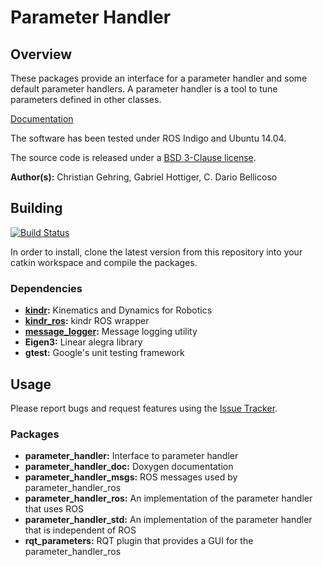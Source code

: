 # Parameter Handler

## Overview

These packages provide an interface for a parameter handler and some default parameter handlers.
A parameter handler is a tool to tune parameters defined in other classes.

[Documentation](http://docs.leggedrobotics.com/parameter_handler_doc/)

The software has been tested under ROS Indigo and Ubuntu 14.04.

The source code is released under a [BSD 3-Clause license](LICENSE).

**Author(s):** Christian Gehring, Gabriel Hottiger, C. Dario Bellicoso


## Building

[![Build Status](http://rsl-ci.ethz.ch/buildStatus/icon?job=parameter_handler)](http://rsl-ci.ethz.ch/job/parameter_handler/)

In order to install, clone the latest version from this repository into your catkin workspace and compile the packages.

### Dependencies
* **[kindr](https://github.com/ethz-asl/kindr):** Kinematics and Dynamics for Robotics
* **[kindr_ros](https://github.com/ethz-asl/kindr_ros):** kindr ROS wrapper
* **[message_logger](https://bitbucket.org/ethz-asl-lr/message_logger):** Message logging utility
* **Eigen3:** Linear alegra library
* **gtest:** Google's unit testing framework

## Usage

Please report bugs and request features using the [Issue Tracker](https://github.com/ethz-asl/ros_best_practices/issues).

### Packages
* **parameter_handler:** Interface to parameter handler
* **parameter_handler_doc:** Doxygen documentation
* **parameter_handler_msgs:** ROS messages used by parameter_handler_ros
* **parameter_handler_ros:** An implementation of the parameter handler that uses ROS
* **parameter_handler_std:** An implementation of the parameter handler that is independent of ROS
* **rqt_parameters:** RQT plugin that provides a GUI for the parameter_handler_ros


